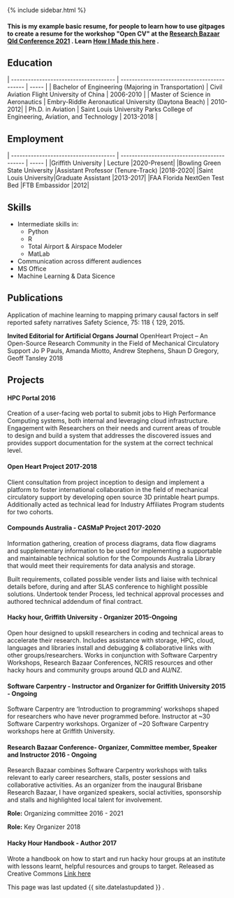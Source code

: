 
{% include sidebar.html %}


#### This is my example basic resume, for people to learn how to use gitpages to create a resume for the workshop "Open CV" at the [Research Bazaar Qld Conference 2021](https://resbaz.github.io/resbaz2021qld/) . Learn [How I Made this here](https://amandamiotto.github.io/Portfolio/HowIMadeThis) .

## Education

| ------------------------------------- | ------------------------------------------- | ----- |
| Bachelor of Engineering (Majoring in Transportation) | Civil Aviation Flight University of China          | 2006-2010 |
| Master of Science in Aeronautics | Embry-Riddle Aeronautical University (Daytona Beach) | 2010-2012|
| Ph.D. in Aviation | Saint Louis University Parks College of Engineering, Aviation, and Technology | 2013-2018 |

## Employment

| ------------------------------------- | ------------------------------------------- | ----- |
|Griffith University      | Lecture         |2020-Present|
|Bowling Green State University |Assistant Professor (Tenure-Track) |2018-2020|
|Saint Louis University|Graduate Assistant |2013-2017|
|FAA Florida NextGen Test Bed |FTB Embassidor |2012|

## Skills

- Intermediate skills in:
  - Python
  - R
  - Total Airport & Airspace Modeler 
  - MatLab
- Communication across different audiences
- MS Office
- Machine Learning & Data Sicence

## Publications

Application of machine learning to mapping primary causal factors in self reported safety narratives
Safety Science, 75: 118 { 129, 2015.


**Invited Editorial for Artificial Organs Journal**
OpenHeart Project – An Open-Source Research Community in the Field of Mechanical Circulatory Support
Jo P Pauls, Amanda Miotto, Andrew Stephens, Shaun D Gregory, Geoff Tansley 2018



## Projects


#### HPC Portal  2016
Creation of a user-facing web portal to submit jobs to High Performance Computing systems, both internal and leveraging cloud infrastructure. Engagement with Researchers on their needs and current areas of trouble to design and build a system that addresses the discovered issues and provides support documentation for the system at the correct technical level.


#### Open Heart Project 2017-2018
Client consultation from project inception to design and implement a platform to foster international collaboration in the field of mechanical circulatory support by developing open source 3D printable heart pumps. Additionally acted as technical lead for Industry Affiliates Program students for two cohorts.


#### Compounds Australia - CASMaP Project 2017-2020
Information gathering, creation of process diagrams, data flow diagrams and supplementary information to be used for implementing a supportable and maintainable technical solution for the Compounds Australia Library that would meet their requirements for data analysis and storage.

Built requirements, collated possible vender lists and liaise with technical details before, during and after SLAS conference to highlight possible solutions. 
Undertook tender Process, led technical approval processes and authored technical addendum of final contract.


#### Hacky hour, Griffith University - Organizer 2015-Ongoing
Open hour designed to upskill researchers in coding and technical areas to accelerate their research. Includes assistance with storage, HPC, cloud, languages and libraries install and debugging & collaborative links with other groups/researchers. Works in conjunction with Software Carpentry Workshops, Research Bazaar Conferences, NCRIS resources and other hacky hours and community groups around QLD and AU/NZ. 


#### Software Carpentry - Instructor and Organizer for Griffith University 2015 - Ongoing
Software Carpentry are ‘Introduction to programming’ workshops shaped for researchers who have never programmed before. 
Instructor at ~30 Software Carpentry workshops.
Organizer of ~20 Software Carpentry workshops here at Griffith University.


#### Research Bazaar Conference- Organizer, Committee member, Speaker and Instructor 2016 - Ongoing
Research Bazaar combines Software Carpentry workshops with talks relevant to early career researchers, stalls, poster sessions and collaborative activities. As an organizer from the inaugural Brisbane Research Bazaar, I have organized speakers, social activities, sponsorship and stalls and highlighted local talent for involvement. 

**Role:** Organizing committee 2016 - 2021

**Role:** Key Organizer 2018


#### Hacky Hour Handbook - Author 2017
Wrote a handbook on how to start and run hacky hour groups at an institute with lessons learnt, helpful resources and groups to target. Released as Creative Commons [Link here](https://github.com/amandamiotto/HackyHourHandbook)





This page was last updated {{ site.datelastupdated }} .
